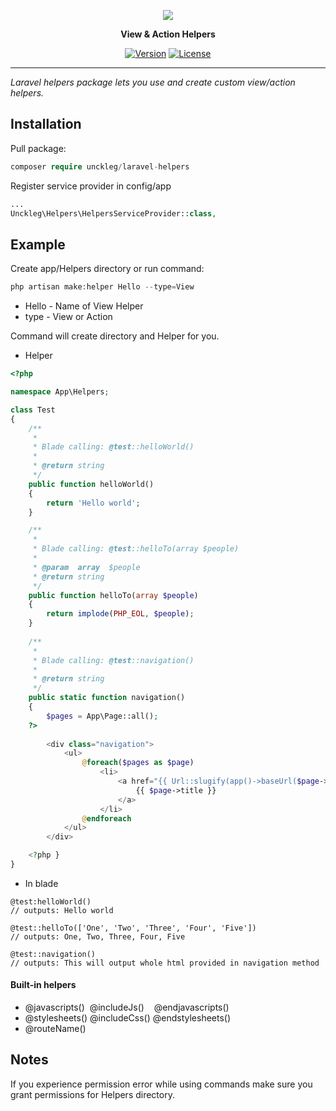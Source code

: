 <p align="center"><img src="https://laravel.com/assets/img/components/logo-laravel.svg"></p>

<p align="center"> <b>View & Action Helpers</b> </p>

<p align="center">
<a href="https://cubes.rs/"><img src="https://badge.fury.io/gh/unckleg%2Flaravel-helpers.svg" alt="Version"></a>
<a href="https://mit-license.org/"><img src="http://img.shields.io/badge/license-MIT-ff69b4.svg?style=flat-square" alt="License"></a>
</p>

<hr>

*Laravel helpers package lets you use and create custom view/action helpers.*

## Installation
Pull package:
```php
composer require unckleg/laravel-helpers
```
Register service provider in config/app
```php
...
Unckleg\Helpers\HelpersServiceProvider::class,
```

## Example
Create app/Helpers directory or run command:
```php
php artisan make:helper Hello --type=View
```
* Hello   - Name of View Helper
* type    - View or Action

Command will create directory and Helper for you.

- Helper
```php
<?php

namespace App\Helpers;

class Test
{
    /**
     *
     * Blade calling: @test::helloWorld()
     *
     * @return string
     */
    public function helloWorld()
    {
        return 'Hello world';
    }

    /**
     *
     * Blade calling: @test::helloTo(array $people)
     *
     * @param  array  $people
     * @return string
     */
    public function helloTo(array $people)
    {
        return implode(PHP_EOL, $people);
    }
    
    /**
     * 
     * Blade calling: @test::navigation()
     *
     * @return string   
     */
    public static function navigation() 
    { 
        $pages = App\Page::all();    
    ?>
        
        <div class="navigation">
            <ul> 
                @foreach($pages as $page)
                    <li> 
                        <a href="{{ Url::slugify(app()->baseUrl($page->title)) }}"> 
                            {{ $page->title }} 
                        </a>
                    </li>
                @endforeach
            </ul>
        </div>

    <?php }
}
```
- In blade 
```blade 
@test:helloWorld()
// outputs: Hello world

@test::helloTo(['One', 'Two', 'Three', 'Four', 'Five'])
// outputs: One, Two, Three, Four, Five

@test::navigation()
// outputs: This will output whole html provided in navigation method
```

#### Built-in helpers
- <a>@javascripts()  &nbsp;@includeJs() &nbsp;&nbsp;&nbsp;@endjavascripts()</a>
- <a>@stylesheets()  @includeCss() @endstylesheets()</a>
- <a>@routeName() </a>

## Notes
If you experience permission error while using commands make sure you grant permissions
for Helpers directory.
